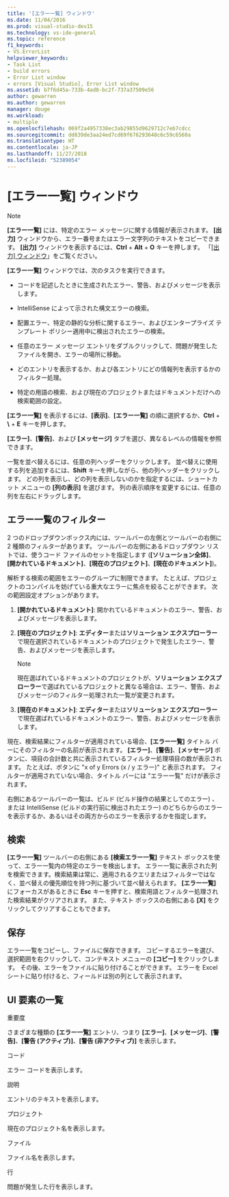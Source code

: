 ```yaml
---
title: '[エラー一覧] ウィンドウ'
ms.date: 11/04/2016
ms.prod: visual-studio-dev15
ms.technology: vs-ide-general
ms.topic: reference
f1_keywords:
- VS.ErrorList
helpviewer_keywords:
- Task List
- build errors
- Error List window
- errors [Visual Studio], Error List window
ms.assetid: b7f6d45a-733b-4ad8-bc2f-737a37509e56
author: gewarren
ms.author: gewarren
manager: douge
ms.workload:
- multiple
ms.openlocfilehash: 069f2a4957338ec3ab29855d9629712c7eb7cdcc
ms.sourcegitcommit: dd839de3aa24ed7cd69f676293648c6c59c6560a
ms.translationtype: HT
ms.contentlocale: ja-JP
ms.lasthandoff: 11/27/2018
ms.locfileid: "52389054"
---
```

# <a name="error-list-window"></a>[エラー一覧] ウィンドウ

> [!NOTE]
> **[エラー一覧]** には、特定のエラー メッセージに関する情報が表示されます。 **[出力]** ウィンドウから、エラー番号またはエラー文字列のテキストをコピーできます。 **[出力]** ウィンドウを表示するには、**Ctrl** + **Alt** + **O** キーを押します。 「[[出力] ウィンドウ](../../ide/reference/output-window.md)」をご覧ください。

**[エラー一覧]** ウィンドウでは、次のタスクを実行できます。

-   コードを記述したときに生成されたエラー、警告、およびメッセージを表示します。

-   IntelliSense によって示された構文エラーの検索。

-   配置エラー、特定の静的な分析に関するエラー、およびエンタープライズ テンプレート ポリシー適用中に検出されたエラーの検索。

-   任意のエラー メッセージ エントリをダブルクリックして、問題が発生したファイルを開き、エラーの場所に移動。

-   どのエントリを表示するか、および各エントリにどの情報列を表示するかのフィルター処理。

-   特定の用語の検索、および現在のプロジェクトまたはドキュメントだけへの検索範囲の設定。

**[エラー一覧]** を表示するには、**[表示]**、**[エラー一覧]** の順に選択するか、**Ctrl** + **\\** + **E** キーを押します。

**[エラー]**、**[警告]**、および **[メッセージ]** タブを選び、異なるレベルの情報を参照できます。

一覧を並べ替えるには、任意の列ヘッダーをクリックします。 並べ替えに使用する列を追加するには、**Shift** キーを押しながら、他の列ヘッダーをクリックします。 どの列を表示し、どの列を表示しないのかを指定するには、ショートカット メニューの **[列の表示]** を選びます。 列の表示順序を変更するには、任意の列を左右にドラッグします。

## <a name="error-list-filters"></a>エラー一覧のフィルター

2 つのドロップダウンボックス内には、ツールバーの左側とツールバーの右側に 2 種類のフィルターがあります。 ツールバーの左側にあるドロップダウン リストでは、使うコード ファイルのセットを指定します (**[ソリューション全体]**、**[開かれているドキュメント]**、**[現在のプロジェクト]**、**[現在のドキュメント]**)。

解析する検索の範囲をエラーのグループに制限できます。 たとえば、プロジェクトのコンパイルを妨げている重大なエラーに焦点を絞ることができます。 次の範囲設定オプションがあります。

1.  **[開かれているドキュメント]**: 開かれているドキュメントのエラー、警告、およびメッセージを表示します。

2.  **[現在のプロジェクト]**: **エディター**または**ソリューション エクスプローラー**で現在選択されているドキュメントのプロジェクトで発生したエラー、警告、およびメッセージを表示します。

    > [!NOTE]
    > 現在選ばれているドキュメントのプロジェクトが、**ソリューション エクスプローラー**で選ばれているプロジェクトと異なる場合は、エラー、警告、およびメッセージのフィルター処理された一覧が変更されます。

3.  **[現在のドキュメント]**: **エディター**または**ソリューション エクスプローラー**で現在選ばれているドキュメントのエラー、警告、およびメッセージを表示します。

現在、検索結果にフィルターが適用されている場合、**[エラー一覧]** タイトル バーにそのフィルターの名前が表示されます。 **[エラー]**、**[警告]**、**[メッセージ]** ボタンに、項目の合計数と共に表示されているフィルター処理項目の数が表示されます。 たとえば、ボタンに "x of y Errors (x / y エラー)" と表示されます。 フィルターが適用されていない場合、タイトル バーには "エラー一覧" だけが表示されます。

右側にあるツールバーの一覧は、ビルド (ビルド操作の結果としてのエラー) 、または IntelliSense (ビルドの実行前に検出されたエラー) のどちらからのエラーを表示するか、あるいはその両方からのエラーを表示するかを指定します。

## <a name="search"></a>検索

**[エラー一覧]** ツールバーの右側にある **[検索エラー一覧]** テキスト ボックスを使って、エラー一覧内の特定のエラーを検出します。 エラー一覧に表示された列を検索できます。検索結果は常に、適用されるクエリまたはフィルターではなく、並べ替えの優先順位を持つ列に基づいて並べ替えられます。 **[エラー一覧]** にフォーカスがあるときに **Esc** キーを押すと、検索用語とフィルター処理された検索結果がクリアされます。 また、テキスト ボックスの右側にある **[X]** をクリックしてクリアすることもできます。

## <a name="save"></a>保存

エラー一覧をコピーし、ファイルに保存できます。 コピーするエラーを選び、選択範囲を右クリックして、コンテキスト メニューの **[コピー]** をクリックします。 その後、エラーをファイルに貼り付けることができます。 エラーを Excel シートに貼り付けると、フィールドは別の列として表示されます。

## <a name="ui-element-list"></a>UI 要素の一覧

重要度

さまざまな種類の **[エラー一覧]** エントリ、つまり **[エラー]**、**[メッセージ]**、**[警告]**、**[警告 (アクティブ)]**、**[警告 (非アクティブ)]** を表示します。

コード

エラー コードを表示します。

説明

エントリのテキストを表示します。

プロジェクト

現在のプロジェクト名を表示します。

ファイル

ファイル名を表示します。

行

問題が発生した行を表示します。